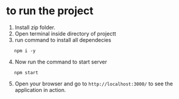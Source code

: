 # to run the project

1. Install zip folder.
2. Open terminal inside directory of projectt
3. run command to install all dependecies

```
   npm i -y
```

4.  Now run the command to start server

```
   npm start
```

5.  Open your browser and go to `http://localhost:3000/` to see the
    application in action.
